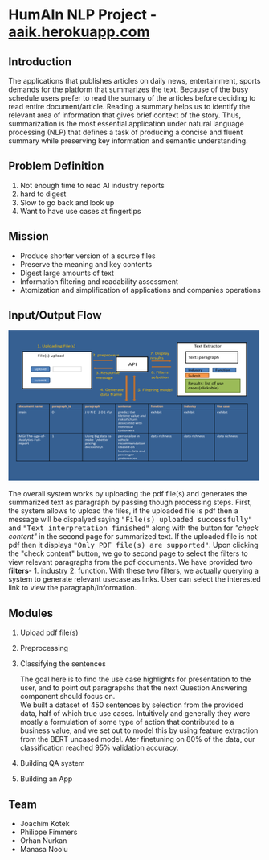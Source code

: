 # HumAIn NLP Project - [aaik.herokuapp.com](http://aaik.herokuapp.com)

## Introduction

The applications that publishes articles on daily news, entertainment, sports demands for the platform that summarizes the text. Because of the busy schedule users prefer to read the sumary of the articles before deciding to read entire document/article. Reading a summary helps us to identify the relevant area of information that gives brief context of the story. Thus, summarization is the most essential application under natural language processing (NLP) that defines a task of producing a concise and fluent summary while preserving key information and semantic understanding.

## Problem Definition
1. Not enough time to read AI industry reports
2. hard to digest
3. Slow to go back and look up
4. Want to have use cases at fingertips

## Mission
* Produce shorter version of a source files 
* Preserve the meaning and key contents
* Digest large amounts of text
* Information filtering and readability assessment
* Atomization and simplification of applications and companies operations

## Input/Output Flow
<img src="https://github.com/jotwo/humain-nlp-project/blob/manasa2/humain-nlp-project-jo/src/HumAInFlowDiagram.jpg" alt="alt text" width=500 height=300>

The overall system works by uploading the pdf file(s) and generates the summarized text as paragraph by passing though processing steps. First, the system allows to upload the files, if the uploaded file is pdf then a message will be dispalyed saying <tt>"File(s) uploaded successfully"</tt> and <tt>"Text interpretation finished"</tt> along with the button for <i>"check content"</i> in the second page for summarized text. If the uploaded file is not pdf then it displays <tt>"Only PDF file(s) are supported"</tt>. Upon clicking the "check content" button, we go to second page to select the filters to view relevant paragraphs from the pdf documents. We have provided two <b>filters</b>- 1. industry 2. function. With these two filters, we actually querying a system to generate relevant usecase as links. User can select the interested link to view the paragraph/information. 

## Modules
1. Upload pdf file(s)
2. Preprocessing
3. Classifying the sentences  
      
    The goal here is to find the use case highlights for presentation to the user, and to point out paragrapshs that the next Question
    Answering component should focus on.  
    We built a dataset of 450 sentences by selection from the provided data, half of which true use cases. Intuitively and generally
    they were mostly a formulation of some type of action that contributed to a business value, and we set out to model this by using
    feature extraction from the BERT uncased model. Ater finetuning on 80% of the data, our classification reached 95% validation
    accuracy.
5. Building QA system
6. Building an App

## Team
* Joachim Kotek
* Philippe Fimmers
* Orhan Nurkan
* Manasa Noolu







